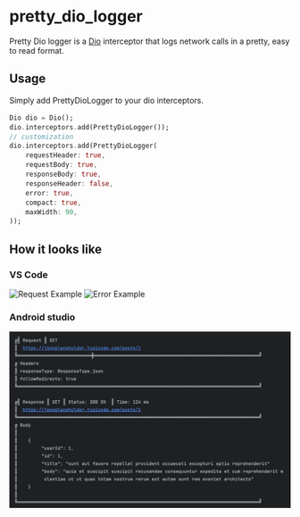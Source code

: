 # pretty_dio_logger

Pretty Dio logger is a [Dio](https://pub.dev/packages/dio) interceptor that logs network calls in a pretty, easy to read format.

## Usage

Simply add PrettyDioLogger to your dio interceptors.

```dart
Dio dio = Dio();
dio.interceptors.add(PrettyDioLogger());
// customization
dio.interceptors.add(PrettyDioLogger(
    requestHeader: true,
    requestBody: true,
    responseBody: true,
    responseHeader: false,
    error: true,
    compact: true,
    maxWidth: 90,
));
```

## How it looks like

### VS Code

![Request Example](https://github.com/Milad-Akarie/pretty_dio_logger/blob/master/images/request_log_vscode.png?raw=true "Request Example")
![Error Example](https://github.com/Milad-Akarie/pretty_dio_logger/blob/master/images/error_log_vscode.png?raw=true "Error Example")

### Android studio

![Response Example](https://github.com/Milad-Akarie/pretty_dio_logger/blob/master/images/response_log_android_studio.png?raw=true "Response Example")
